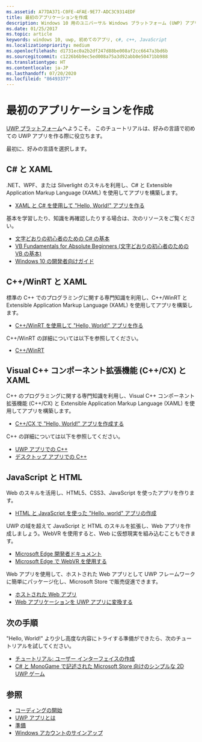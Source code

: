 ```yaml
---
ms.assetid: A77DA371-C0FE-4FAE-9E77-ADC3C9314EDF
title: 最初のアプリケーションを作成
description: Windows 10 用のユニバーサル Windows プラットフォーム (UWP) アプリは、好みのプログラミング言語で作成できます。
ms.date: 01/25/2017
ms.topic: article
keywords: windows 10, uwp, 初めてのアプリ, c#, c++, JavaScript
ms.localizationpriority: medium
ms.openlocfilehash: d1731ec0a2b2df247d88be008af2cc6647a3bd6b
ms.sourcegitcommit: c1226b6b9ec5ed008a75a3d92abb0e50471bb988
ms.translationtype: HT
ms.contentlocale: ja-JP
ms.lasthandoff: 07/20/2020
ms.locfileid: "86493377"
---
```

# <a name="create-your-first-app"></a>最初のアプリケーションを作成

[UWP プラットフォーム](universal-application-platform-guide.md)へようこそ。 このチュートリアルは、好みの言語で初めての UWP アプリを作る際に役立ちます。

最初に、好みの言語を選択します。

## <a name="c-and-xaml"></a>C# と XAML

.NET、WPF、または Silverlight のスキルを利用し、C# と Extensible Application Markup Language (XAML) を使用してアプリを構築します。

* [XAML と C# を使用して "Hello, World!" アプリを作る](create-a-hello-world-app-xaml-universal.md)

基本を学習したり、知識を再確認したりする場合は、次のリソースをご覧ください。

* [文字どおりの初心者のための C# の基本](https://channel9.msdn.com/Series/CSharp-Fundamentals-for-Absolute-Beginners?l=Lvld4EQIC_2706218949)
* [VB Fundamentals for Absolute Beginners (文字どおりの初心者のための VB の基本)](https://docs.microsoft.com/learn/?l=jqMOvLKbC_9206218965)
* [Windows 10 の開発者向けガイド](https://docs.microsoft.com/learn/)

## <a name="cwinrt-and-xaml"></a>C++/WinRT と XAML

標準の C++ でのプログラミングに関する専門知識を利用し、C++/WinRT と Extensible Application Markup Language (XAML) を使用してアプリを構築します。

* [C++/WinRT を使用して "Hello, World!" アプリを作る](/windows/uwp/get-started/create-a-basic-windows-10-app-in-cppwinrt)

C++/WinRT の詳細については以下を参照してください。

* [C++/WinRT](/windows/uwp/cpp-and-winrt-apis/)

## <a name="visualc-component-extensions-ccx-and-xaml"></a>Visual C++ コンポーネント拡張機能 (C++/CX) と XAML

C++ のプログラミングに関する専門知識を利用し、Visual C++ コンポーネント拡張機能 (C++/CX) と Extensible Application Markup Language (XAML) を使用してアプリを構築します。

* [C++/CX で "Hello, World!" アプリを作成する](create-a-basic-windows-10-app-in-cpp.md)

C++ の詳細については以下を参照してください。

* [UWP アプリでの C++](https://docs.microsoft.com/cpp/cppcx/universal-windows-apps-cpp?view=vs-2019)
* [デスクトップ アプリでの C++](https://docs.microsoft.com/cpp/windows/desktop-applications-visual-cpp?view=vs-2019)

## <a name="javascript-and-html"></a>JavaScript と HTML

Web のスキルを活用し、HTML5、CSS3、JavaScript を使ったアプリを作ります。

* [HTML と JavaScript を使った "Hello, world" アプリの作成](create-a-hello-world-app-js-uwp.md)

UWP の域を超えて JavaScript と HTML のスキルを拡張し、Web アプリを作成しましょう。WebVR を使用すると、Web に仮想現実を組み込むこともできます。

* [Microsoft Edge 開発者ドキュメント](https://docs.microsoft.com/microsoft-edge/)
* [Microsoft Edge で WebVR を使用する](https://docs.microsoft.com/microsoft-edge/webvr/)

Web アプリを使用して、ホストされた Web アプリとして UWP フレームワークに簡単にパッケージ化し、Microsoft Store で販売促進できます。

* [ホストされた Web アプリ](https://developer.microsoft.com/windows/pwa)
* [Web アプリケーションを UWP アプリに変換する](../porting/hwa-create-windows.md)

## <a name="next-steps"></a>次の手順

"Hello, World!" より少し高度な内容にトライする準備ができたら、次のチュートリアルを試してください。

* [チュートリアル: ユーザー インターフェイスの作成](/windows/uwp/design/basics/xaml-basics-ui)
* [C# と MonoGame で記述された Microsoft Store 向けのシンプルな 2D UWP ゲーム](get-started-tutorial-game-mg2d.md)

## <a name="see-also"></a>参照

* [コーディングの開始](create-uwp-apps.md)
* [UWP アプリとは](universal-application-platform-guide.md)
* [準備](get-set-up.md)
* [Windows アカウントのサインアップ](sign-up.md)
